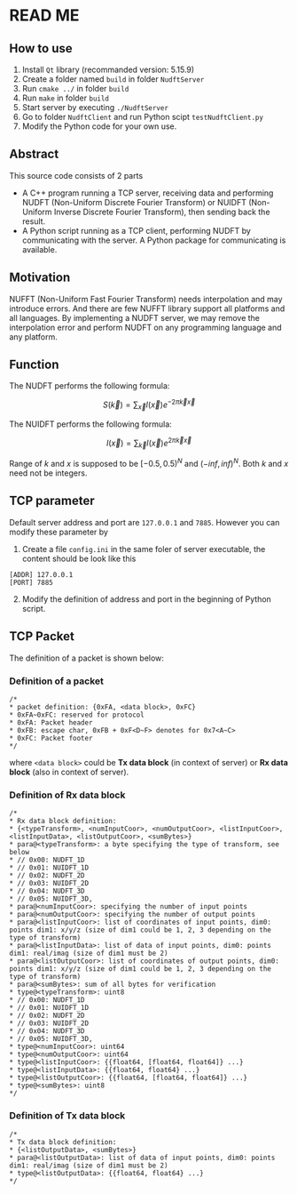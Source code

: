 # READ ME
## How to use
1. Install `Qt` library (recommanded version: 5.15.9)
1. Create a folder named `build` in folder `NudftServer`
1. Run `cmake ../` in folder `build`
1. Run `make` in folder `build`
1. Start server by executing `./NudftServer`
1. Go to folder `NudftClient` and run Python scipt `testNudftClient.py`
1. Modify the Python code for your own use.

## Abstract
This source code consists of 2 parts
- A C++ program running a TCP server, receiving data and performing NUDFT (Non-Uniform Discrete Fourier Transform) or NUIDFT (Non-Uniform Inverse Discrete Fourier Transform), then sending back the result.
- A Python script running as a TCP client, performing NUDFT by communicating with the server. A Python package for communicating is available.

## Motivation
NUFFT (Non-Uniform Fast Fourier Transform) needs interpolation and may introduce errors. And there are few NUFFT library support all platforms and all languages. By implementing a NUDFT server, we may remove the interpolation error and perform NUDFT on any programming language and any platform.

## Function
The NUDFT performs the following formula:

$$
S(\vec{k}) = \sum_{\vec{x}}{I(\vec{x})e^{-2 \pi \vec{k} \vec{x}}}
$$

The NUIDFT performs the following formula:

$$
I(\vec{x}) = \sum_{\vec{k}}{I(\vec{x})e^{2 \pi \vec{k} \vec{x}}}
$$

Range of $k$ and $x$ is supposed to be $[-0.5, 0.5)^{N}$ and $(-inf, inf)^{N}$. Both $k$ and $x$ need not be integers.

## TCP parameter

Default server address and port are `127.0.0.1` and `7885`. However you can modify these parameter by

1. Create a file `config.ini` in the same foler of server executable, the content should be look like this

```
[ADDR] 127.0.0.1
[PORT] 7885
```

2. Modify the definition of address and port in the beginning of Python script.

## TCP Packet

The definition of a packet is shown below:

### Definition of a packet
```
/*
* packet definition: {0xFA, <data block>, 0xFC}
* 0xFA~0xFC: reserved for protocol
* 0xFA: Packet header
* 0xFB: escape char, 0xFB + 0xF<D~F> denotes for 0x7<A~C>
* 0xFC: Packet footer
*/
```

where `<data block>` could be **Tx data block** (in context of server) or **Rx data block** (also in context of server).

### Definition of Rx data block
```
/*
* Rx data block definition:
* {<typeTransform>, <numInputCoor>, <numOutputCoor>, <listInputCoor>, <listInputData>, <listOutputCoor>, <sumBytes>}
* para@<typeTransform>: a byte specifying the type of transform, see below
* // 0x00: NUDFT_1D
* // 0x01: NUIDFT_1D
* // 0x02: NUDFT_2D
* // 0x03: NUIDFT_2D
* // 0x04: NUDFT_3D
* // 0x05: NUIDFT_3D,
* para@<numInputCoor>: specifying the number of input points
* para@<numOutputCoor>: specifying the number of output points
* para@<listInputCoor>: list of coordinates of input points, dim0: points dim1: x/y/z (size of dim1 could be 1, 2, 3 depending on the type of transform)
* para@<listInputData>: list of data of input points, dim0: points dim1: real/imag (size of dim1 must be 2)
* para@<listOutputCoor>: list of coordinates of output points, dim0: points dim1: x/y/z (size of dim1 could be 1, 2, 3 depending on the type of transform)
* para@<sumBytes>: sum of all bytes for verification
* type@<typeTransform>: uint8
* // 0x00: NUDFT_1D
* // 0x01: NUIDFT_1D
* // 0x02: NUDFT_2D
* // 0x03: NUIDFT_2D
* // 0x04: NUDFT_3D
* // 0x05: NUIDFT_3D,
* type@<numInputCoor>: uint64
* type@<numOutputCoor>: uint64
* type@<listInputCoor>: {{float64, [float64, float64]} ...}
* type@<listInputData>: {{float64, float64} ...}
* type@<listOutputCoor>: {{float64, [float64, float64]} ...}
* type@<sumBytes>: uint8
*/
```
### Definition of Tx data block
```
/*
* Tx data block definition:
* {<listOutputData>, <sumBytes>}
* para@<listOutputData>: list of data of input points, dim0: points dim1: real/imag (size of dim1 must be 2)
* type@<listOutputData>: {{float64, float64} ...}
*/

